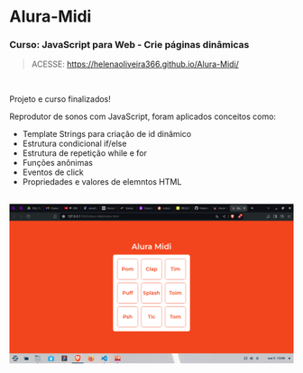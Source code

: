 # Alura-Midi
### Curso: JavaScript para Web - Crie páginas dinâmicas
> ACESSE: https://helenaoliveira366.github.io/Alura-Midi/
<br>
<p>Projeto e curso finalizados!</p>
<p>Reprodutor de sonos com JavaScript, foram aplicados conceitos como:</p>
<ul>
  <li>Template Strings para criação de id dinâmico</li>
  <li>Estrutura condicional if/else</li>
  <li>Estrutura de repetição while e for</li>
  <li>Funções anônimas</li>
  <li>Eventos de click</li>
  <li>Propriedades e valores de elemntos HTML</li>
</ul>
<br>
<img src="ALURA-MIDI.png" alt="Alura Midi">
